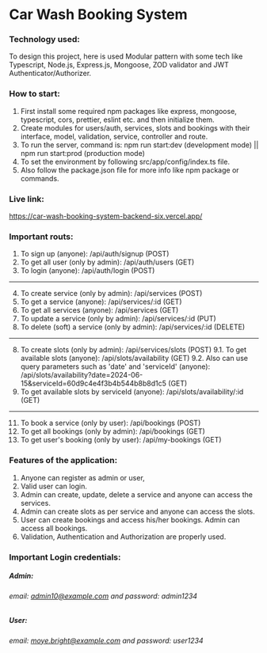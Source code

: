 # Car Wash Booking System

### Technology used:
To design this project, here is used Modular pattern with some tech like Typescript, Node.js, Express.js, Mongoose, ZOD validator and JWT Authenticator/Authorizer.

### How to start:
1. First install some required npm packages like express, mongoose, typescript, cors, prettier, eslint etc. and then initialize them.
2. Create modules for users/auth, services, slots and bookings with their interface, model, validation, service, controller and route.
3. To run the server, command is: npm run start:dev (development mode) || npm run start:prod (production mode)
4. To set the environment by following src/app/config/index.ts file.
5. Also follow the package.json file for more info like npm package or commands.

### Live link:
https://car-wash-booking-system-backend-six.vercel.app/

### Important routs:
1. To sign up (anyone): /api/auth/signup (POST)
2. To get all user (only by admin): /api/auth/users (GET)
3. To login (anyone): /api/auth/login (POST)
----------------------------------------
4. To create service (only by admin): /api/services (POST)
5. To get a service (anyone): /api/services/:id (GET)
5. To get all services (anyone): /api/services (GET)
6. To update a service (only by admin): /api/services/:id (PUT)
7. To delete (soft) a service (only by admin): /api/services/:id (DELETE)
----------------------------------------
8. To create slots (only by admin): /api/services/slots (POST)
9.1. To get available slots (anyone): /api/slots/availability (GET)
9.2. Also can use query parameters such as 'date' and 'serviceId' (anyone): /api/slots/availability?date=2024-06-15&serviceId=60d9c4e4f3b4b544b8b8d1c5 (GET)
10. To get available slots by serviceId (anyone): /api/slots/availability/:id (GET)
-----------------------------------------
11. To book a service (only by user): /api/bookings (POST)
12. To get all bookings (only by admin): /api/bookings (GET)
13. To get user's booking (only by user): /api/my-bookings (GET)

### Features of the application:
1. Anyone can register as admin or user,
2. Valid user can login.
3. Admin can create, update, delete a service and anyone can access the services.
4. Admin can create slots as per service and anyone can access the slots.
5. User can create bookings and access his/her bookings. Admin can access all bookings.
6. Validation, Authentication and Authorization are properly used.

### Important Login credentials:
##### Admin:
###### email: admin10@example.com and password: admin1234
##### User:
###### email: moye.bright@example.com and password: user1234